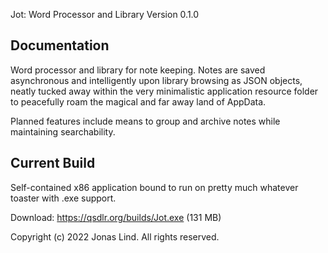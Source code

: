 Jot: Word Processor and Library
Version 0.1.0

Documentation
-----------------
Word processor and library for note keeping. Notes are saved asynchronous and intelligently upon library browsing as JSON objects, neatly tucked away within the very minimalistic application resource folder to peacefully roam the magical and far away land of AppData.

Planned features include means to group and archive notes while maintaining searchability.

Current Build
-----------------
Self-contained x86 application bound to run on pretty much whatever toaster with .exe support.

Download: https://qsdlr.org/builds/Jot.exe (131 MB)


Copyright (c) 2022 Jonas Lind. All rights reserved.
